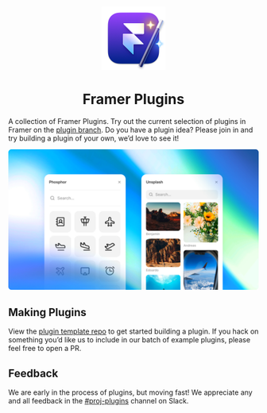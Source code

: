 <p align="center">
  <img src="assets/images/icon.png" height="128">
  <h1 align="center">Framer Plugins</h1>
</p>

A collection of Framer Plugins. Try out the current selection of plugins in Framer on the [plugin branch](https://features-plugin.beta.framer.com/projects/). Do you have a plugin idea? Please join in and try building a plugin of your own, we’d love to see it! 

![plugins](assets/images/plugins.png)

## Making Plugins

View the [plugin template repo](https://github.com/framer/plugin) to get started building a plugin. If you hack on something you’d like us to include in our batch of example plugins, please feel free to open a PR.

## Feedback

We are early in the process of plugins, but moving fast! We appreciate any and all feedback in the [#proj-plugins](https://framer-team.slack.com/archives/C06L5H5ADK2) channel on Slack.